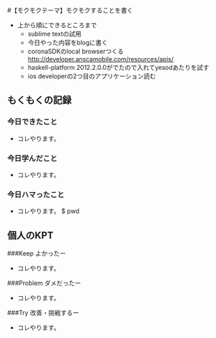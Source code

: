 #【モクモクテーマ】モクモクすることを書く
- 上から順にできるところまで
  - sublime textの試用
  - 今日やった内容をblogに書く
  - coronaSDKのlocal browserつくる http://developer.anscamobile.com/resources/apis/
  - haskell-platform 2012.2.0.0がでたので入れてyesodあたりを試す
  - ios developerの2つ目のアプリケーション読む


## もくもくの記録
### 今日できたこと
* コレやります。

### 今日学んだこと
* コレやります。

### 今日ハマったこと
* コレやります。
 $ pwd

## 個人のKPT
###Keep よかったー
* コレやります。

###Problem ダメだったー
* コレやります。

###Try 改善・挑戦するー
* コレやります。


